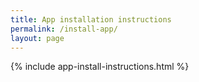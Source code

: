 ```yaml
---
title: App installation instructions
permalink: /install-app/
layout: page
---
```

{% include app-install-instructions.html %}
